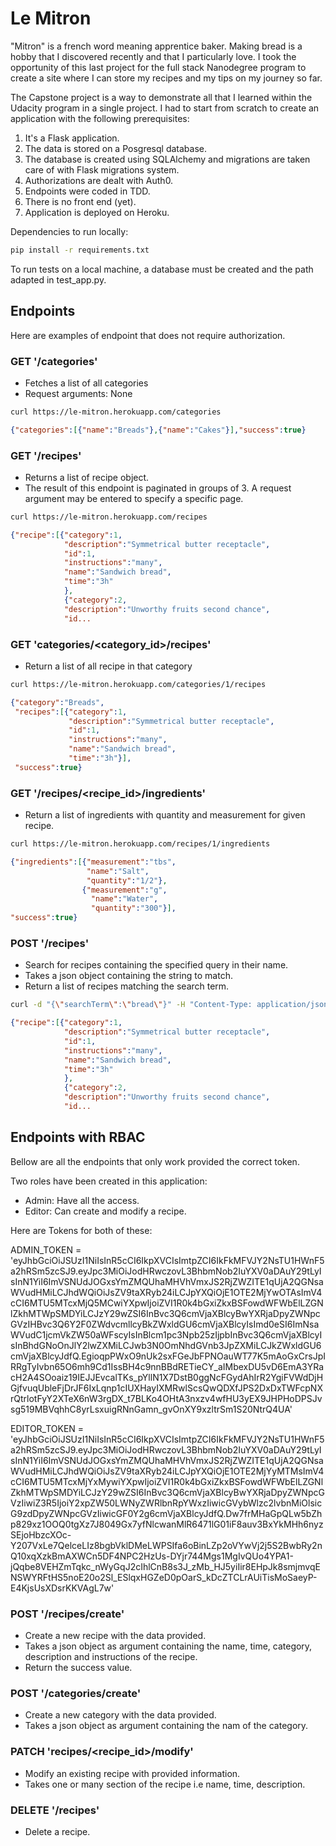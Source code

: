 # Le Mitron

"Mitron" is a french word meaning apprentice baker. Making bread is a hobby that I discovered recently and that I particularly love. I took the opportunity of this last project for the full stack Nanodegree program to create a site where I can store my recipes and my tips on my journey so far.

The Capstone project is a way to demonstrate all that I learned within the Udacity program in a single project. I had to start from scratch to create an application with the following prerequisites:

1. It's a Flask application.
2. The data is stored on a Posgresql database.
3. The database is created using SQLAlchemy and migrations are taken care of with Flask migrations system.
4. Authorizations are dealt with Auth0.
5. Endpoints were coded in TDD.
6. There is no front end (yet).
7. Application is deployed on Heroku.

Dependencies to run locally:

```bash
pip install -r requirements.txt
```

To run tests on a local machine, a database must be created and the path adapted in test_app.py.

## Endpoints

Here are examples of endpoint that does not require authorization.

### GET '/categories'

- Fetches a list of all categories
- Request arguments: None

```bash
curl https://le-mitron.herokuapp.com/categories
```

```json
{"categories":[{"name":"Breads"},{"name":"Cakes"}],"success":true}
```

### GET '/recipes'

- Returns a list of recipe object.
- The result of this endpoint is paginated in groups of 3. A request argument may be entered to specify a specific page.

```bash
curl https://le-mitron.herokuapp.com/recipes
```

```json
{"recipe":[{"category":1,
            "description":"Symmetrical butter receptacle",
            "id":1,
            "instructions":"many",
            "name":"Sandwich bread",
            "time":"3h"
            },
            {"category":2,
            "description":"Unworthy fruits second chance",
            "id...
```

### GET 'categories/<category_id>/recipes'

- Return a list of all recipe in that category

```bash
curl https://le-mitron.herokuapp.com/categories/1/recipes
```

```json
{"category":"Breads",
 "recipes":[{"category":1,
             "description":"Symmetrical butter receptacle",
             "id":1,
             "instructions":"many",
             "name":"Sandwich bread",
             "time":"3h"}],
 "success":true}
```

### GET '/recipes/<recipe_id>/ingredients'

- Return a list of ingredients with quantity and measurement for given recipe.

```bash
curl https://le-mitron.herokuapp.com/recipes/1/ingredients
```

```json
{"ingredients":[{"measurement":"tbs",
                 "name":"Salt",
                 "quantity":"1/2"},
                {"measurement":"g",
                  "name":"Water",
                  "quantity":"300"}],
"success":true}
```

### POST '/recipes'

- Search for recipes containing the specified query in their name.
- Takes a json object containing the string to match.
- Return a list of recipes matching the search term.

```bash
curl -d "{\"searchTerm\":\"bread\"}" -H "Content-Type: application/json" -X POST https://le-mitron.herokuapp.com/recipes
```

```json
{"recipe":[{"category":1,
            "description":"Symmetrical butter receptacle",
            "id":1,
            "instructions":"many",
            "name":"Sandwich bread",
            "time":"3h"
            },
            {"category":2,
            "description":"Unworthy fruits second chance",
            "id...
```

## Endpoints with RBAC

Bellow are all the endpoints that only work provided the correct token.

Two roles have been created in this application:

- Admin: Have all the access.
- Editor: Can create and modify a recipe.

Here are Tokens for both of these:

ADMIN_TOKEN = 'eyJhbGciOiJSUzI1NiIsInR5cCI6IkpXVCIsImtpZCI6IkFkMFVJY2NsTU1HWnF5a2hRSm5zcSJ9.eyJpc3MiOiJodHRwczovL3BhbmNob2IuYXV0aDAuY29tLyIsInN1YiI6ImVSNUdJOGxsYmZMQUhaMHVhVmxJS2RjZWZITE1qUjA2QGNsaWVudHMiLCJhdWQiOiJsZV9taXRyb24iLCJpYXQiOjE1OTE2MjYwOTAsImV4cCI6MTU5MTcxMjQ5MCwiYXpwIjoiZVI1R0k4bGxiZkxBSFowdWFWbElLZGNlZkhMTWpSMDYiLCJzY29wZSI6InBvc3Q6cmVjaXBlcyBwYXRjaDpyZWNpcGVzIHBvc3Q6Y2F0ZWdvcmllcyBkZWxldGU6cmVjaXBlcyIsImd0eSI6ImNsaWVudC1jcmVkZW50aWFscyIsInBlcm1pc3Npb25zIjpbInBvc3Q6cmVjaXBlcyIsInBhdGNoOnJlY2lwZXMiLCJwb3N0OmNhdGVnb3JpZXMiLCJkZWxldGU6cmVjaXBlcyJdfQ.EgioqpPWxO9nUk2sxFGeJbFPNOauWT77K5mAoGxCrsJpIRRgTyIvbn65O6mh9Cd1IssBH4c9nnBBdRETieCY_aIMbexDU5vD6EmA3YRacH2A4SOoaiz19IEJJEvcalTKs_pYllN1X7DstB0ggNcFGydAhIrR2YgiFVWdDjHGjfvuqUbleFjDrJF6IxLqnp1cIUXHayIXMRwlScsQwQDXfJPS2DxDxTWFcpNXrQtrlotFyY2XTeX6nW3rgDX_t7BLKo4OHtA3nxzv4wfHU3yEX9JHPHoDPSJvsg519MBVqhhC8yrLsxuigRNnGamn_gvOnXY9xzltrSm1S20NtrQ4UA'

EDITOR_TOKEN = 'eyJhbGciOiJSUzI1NiIsInR5cCI6IkpXVCIsImtpZCI6IkFkMFVJY2NsTU1HWnF5a2hRSm5zcSJ9.eyJpc3MiOiJodHRwczovL3BhbmNob2IuYXV0aDAuY29tLyIsInN1YiI6ImVSNUdJOGxsYmZMQUhaMHVhVmxJS2RjZWZITE1qUjA2QGNsaWVudHMiLCJhdWQiOiJsZV9taXRyb24iLCJpYXQiOjE1OTE2MjYyMTMsImV4cCI6MTU5MTcxMjYxMywiYXpwIjoiZVI1R0k4bGxiZkxBSFowdWFWbElLZGNlZkhMTWpSMDYiLCJzY29wZSI6InBvc3Q6cmVjaXBlcyBwYXRjaDpyZWNpcGVzIiwiZ3R5IjoiY2xpZW50LWNyZWRlbnRpYWxzIiwicGVybWlzc2lvbnMiOlsicG9zdDpyZWNpcGVzIiwicGF0Y2g6cmVjaXBlcyJdfQ.Dw7frMHaGpQLw5bZhp829xz1OOQ0tgXz7J8049Gx7yfNlcwanMlR6471lG01iF8auv3BxYkMHh6nyzSEjoHbzcXOc-Y207VxLe7QelceLIz8bgbVklDMeLWPSIfa6oBinLZp2oVYwVj2j5S2BwbRy2nQ10xqXzkBmAXWCn5DF4NPC2HzUs-DYjr744Mgs1MgIvQUo4YPA1-jQqbe8VEHZmTqkc_nWyGqJ2cIhlCnB8s3J_zMb_HJ5yiIir8EHpJk8smjmvqENSWYRFtHS5noE20o2Sl_ESlqxHGZeD0pOarS_kDcZTCLrAUiTisMoSaeyP-E4KjsUsXDsrKKVAgL7w'

### POST '/recipes/create'

- Create a new recipe with the data provided.
- Takes a json object as argument containing the name, time, category, description and instructions of the recipe.
- Return the success value.

### POST '/categories/create'

- Create a new category with the data provided.
- Takes a json object as argument containing the nam of the category.

### PATCH 'recipes/<recipe_id>/modify'

- Modify an existing recipe with provided information.
- Takes one or many section of the recipe i.e name, time, description.

### DELETE '/recipes'

- Delete a recipe.

